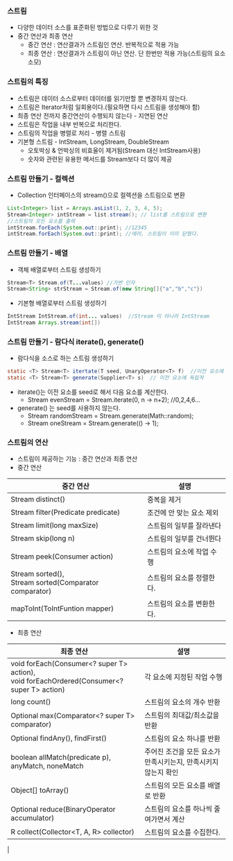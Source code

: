 ### 스트림
- 다양한 데이터 소스를 표준화된 방법으로 다루기 위한 것
- 중간 연산과 최종 연산
  - 중간 연산 : 연산결과가 스트림인 연산. 반복적으로 적용 가능
  - 최종 연산 : 연산결과가 스트림이 아닌 연산. 단 한번만 적용 가능(스트림의 요소 소모)

### 스트림의 특징
- 스트림은 데이터 소스로부터 데이터를 읽기만할 뿐 변경하지 않는다.
- 스트림은 Iterator처럼 일회용이다.(필요하면 다시 스트림을 생성해야 함)
- 최종 연산 전까지 중간연산이 수행되지 않는다 - 지연된 연산
- 스트림은 작업을 내부 반복으로 처리한다.
- 스트림의 작업을 병렬로 처리 - 병렬 스트림
- 기본형 스트림 - IntStream, LongStream, DoubleStream
  - 오토박싱 & 언박싱의 비효울이 제거됨(Stream<Integer> 대신 IntStream사용)
  - 숫자와 관련된 유용한 메서드를 Stream<T>보다 더 많이 제공


### 스트림 만들기 - 컬렉션
- Collection 인터페이스의 stream()으로 컬렉션을 스트림으로 변환
```java
List<Integer> list = Arrays.asList(1, 2, 3, 4, 5);
Stream<Integer> intStream = list.stream(); // list를 스트림으로 변환
//스트림의 모든 요소를 출력
intStream.forEach(System.out::print); //12345
intStream.forEach(System.out::print); //에러. 스트림이 이미 닫혔다.
```

### 스트림 만들기 - 배열
- 객체 배열로부터 스트림 생성하기
```java
Stream<T> Stream.of(T...values) //가변 인자
Stream<String> strStream = Stream.of(new String[]{"a","b","c"})
```
- 기본형 배열로부터 스트림 생성하기
```java
IntStream IntStream.of(int... values)  //Stream 이 아니라 IntStream
IntStream Arrays.stream(int[])
```

### 스트림 만들기 - 람다식 iterate(), generate()
- 람다식을 소스로 하는 스트림 생성하기
```java 
static <T> Stream<T> itertate(T seed, UnaryOperator<T> f)  //이전 요소에 종속적
static <T> Stream<T> generate(Supplier<T> s)  // 이전 요소에 독립적
```

- iterate()는 이전 요소를 seed로 해서 다음 요소를 계산한다.
  - Stream<Integer> evenStream = Stream.iterate(0, n -> n+2); //0,2,4,6...
- generate() 는 seed를 사용하지 않는다.
  - Stream<Double> randomStream = Stream.generate(Math::random);
  - Stream<Integer> oneStream = Stream.generate(() -> 1);

### 스트림의 연산
- 스트림이 제공하는 기능 : 중간 연산과 최종 연산
- 중간 연산

|중간 연산|설명|
|----|----|
|Stream<T> distinct()|중복을 제거|
|Stream<T> filter(Predicate<T> predicate)|조건에 안 맞는 요소 제외|
|Stream<T> limit(long maxSize)|스트림의 일부를 잘라낸다|
|Stream<T> skip(long n)|스트림의 일부를 건너뛴다|
|Stream<T> peek(Consumer<T> action)|스트림의 요소에 작업 수행|
|Stream<T> sorted(),<br/>Stream<T> sorted(Comparator<T> comparator)|스트림의 요소를 정렬한다.|
|mapToInt(ToIntFuntion<T> mapper)|스트림의 요소를 변환한다.|

- 최종 연산

| 최종 연산                                                                                         |설명|
|-----------------------------------------------------------------------------------------------|----|
| void forEach(Consumer<? super T> action),<br/>void forEachOrdered(Consumer<? super T> action) |각 요소에 지정된 작업 수행|
| long count()                                                                                  |스트림의 요소의 개수 반환|
| Optional<T> max(Comparator<? super T> comparator)                                             |스트림의 최대값/최소값을 반환|
| Optional<T> findAny(), findFirst()                                                            |스트림의 요소 하나를 반환|
| boolean allMatch(predicate<T> p), anyMatch, noneMatch                                         |주어진 조건을 모든 요소가 만족시키는지, 만족시키지 않는지 확인|
| Object[] toArray()                                                                            |스트림의 모든 요소를 배열로 반환|
| Optional<T> reduce(BinaryOperator<T> accumulator)                                             |스트림의 요소를 하나씩 줄여가면서 계산|
| R collect(Collector<T, A, R> collector)                                                       |스트림의 요소를 수집한다.|
|